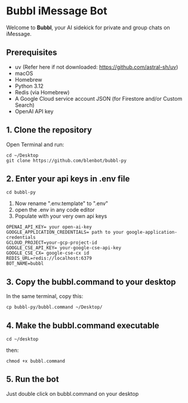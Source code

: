 # Bubbl iMessage Bot

Welcome to **Bubbl**, your AI sidekick for private and group chats on iMessage.

## Prerequisites
- uv
(Refer here if not downloaded: https://github.com/astral-sh/uv)
- macOS  
- Homebrew  
- Python 3.12  
- Redis (via Homebrew)  
- A Google Cloud service account JSON (for Firestore and/or Custom Search)  
- OpenAI API key  

## 1. Clone the repository

Open Terminal and run:

```
cd ~/Desktop
git clone https://github.com/blenbot/bubbl-py
```

## 2. Enter your api keys in .env file
```
cd bubbl-py
```
1. Now rename ".env.template" to ".env"
2. open the .env in any code editor
3. Populate with your very own api keys
```
OPENAI_API_KEY= your open-ai-key
GOOGLE_APPLICATION_CREDENTIALS= path to your google-application-credentials
GCLOUD_PROJECT=your-gcp-project-id
GOOGLE_CSE_API_KEY= your-google-cse-api-key
GOOGLE_CSE_CX= google-cse-cx id
REDIS_URL=redis://localhost:6379
BOT_NAME=bubbl
```
## 3. Copy the bubbl.command to your desktop
In the same terminal, copy this:
```
cp bubbl-py/bubbl.command ~/Desktop/
```

## 4. Make the bubbl.command executable

```
cd ~/desktop
```


then:
```
chmod +x bubbl.command
```

## 5. Run the bot
Just double click on bubbl.command on your desktop